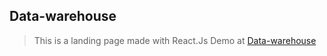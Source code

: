 ## Data-warehouse
 > This is a landing page made with React.Js
 > Demo at [Data-warehouse](https://63368da99e55703cf69a427a--data-warehouse-r.netlify.app)

